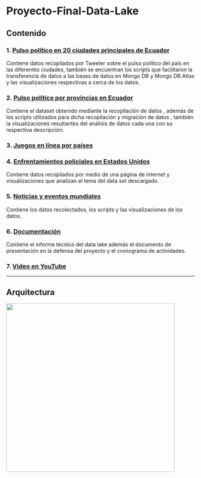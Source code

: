 # Proyecto-Final-Data-Lake

## Contenido

### 1. [Pulso político en 20 ciudades principales de Ecuador](https://github.com/JoseLuisColcha/Proyecto-Final-Data-Lake/tree/main/1.Pulso%20político%20de%2020%20ciudades%20del%20Ecuador)
Contiene datos recopilados por Tweeter sobre el pulso político del país en las diferentes ciudades, también se encuentran los scripts que facilitaron la transferencia de datos a las bases de datos en Mongo DB y Mongo DB Atlas y las visualizaciones respectivas a cerca de los datos.
### 2. [Pulso político por provincias en Ecuador](https://github.com/JoseLuisColcha/Proyecto-Final-Data-Lake/tree/main/2.Pulso%20politico%20por%20provincias)
Contiene el dataset obtenido mediante la recopilación de datos , además de los scripts utilizados para dicha recopilación y migración de datos , también la visualizaciones resultantes del análisis de datos cada una con su respectiva descripción.


### 3. [Juegos en línea por países](https://github.com/JoseLuisColcha/Proyecto-Final-Data-Lake/tree/main/3.%20JuegosOnlinePaises)
### 4. [Enfrentamientos policiales en Estados Unidos](https://github.com/JoseLuisColcha/Proyecto-Final-Data-Lake/tree/main/4.Enfrentamientos%20policiales%20en%20Estados%20Unidos)
Contiene datos recopilados por medio de una página de internet y visualizaciones que analizan el tema del data set descargado.
### 5. [ Noticias y eventos mundiales](https://github.com/JoseLuisColcha/Proyecto-Final-Data-Lake/tree/main/5.%20Noticias%20y%20eventos%20mundiales)
Contiene los datos recolectados, los scripts y las visualizaciones de los datos.
### 6.  [Documentación](Documentación)
Contiene el informe técnico del data lake además el documento de presentación en la defensa del proyecto y el cronograma de actividades.
### 7. [Video en YouTube](https://youtu.be/eD6o_sLmkxo)



***


## Arquitectura 

<img src="Arquitectura_de_la solución.png" height="450"/>
